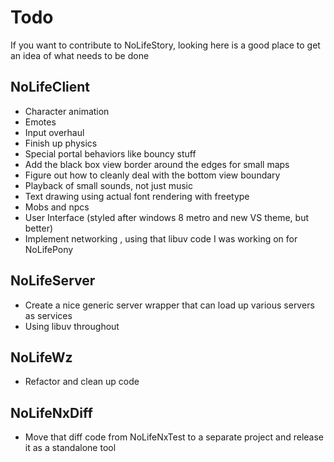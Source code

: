 Todo
====

If you want to contribute to NoLifeStory, looking here is a good place to get an idea of what needs to be done

NoLifeClient
------------

* Character animation
* Emotes
* Input overhaul
* Finish up physics
* Special portal behaviors like bouncy stuff
* Add the black box view border around the edges for small maps
* Figure out how to cleanly deal with the bottom view boundary
* Playback of small sounds, not just music
* Text drawing using actual font rendering with freetype
* Mobs and npcs
* User Interface (styled after windows 8 metro and new VS theme, but better)
* Implement networking , using that libuv code I was working on for NoLifePony

NoLifeServer
--------------

* Create a nice generic server wrapper that can load up various servers as services
* Using libuv throughout

NoLifeWz
--------

* Refactor and clean up code

NoLifeNxDiff
------------

* Move that diff code from NoLifeNxTest to a separate project and release it as a standalone tool
